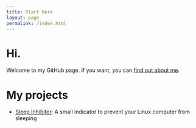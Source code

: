 ```yaml
---
title: Start Here
layout: page
permalink: /index.html
---
```

# Hi.

Welcome to my GitHub page. If you want, you can [find out about me][about].

# My projects

- [Sleep Inhibitor][sleep-inhibit]: A small indicator to prevent your Linux
  computer from sleeping

[about]: /about/
[sleep-inhibit]: sleep-inhibit/
